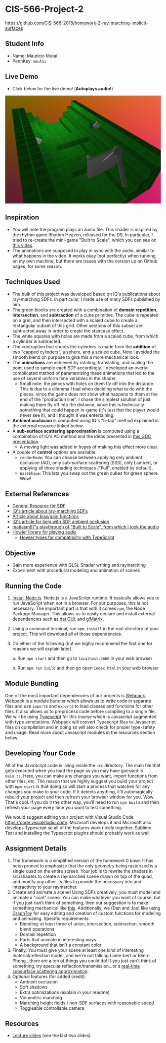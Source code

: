 # CIS-566-Project-2
https://github.com/CIS-566-2018/homework-2-ray-marching-implicit-surfaces

## Student Info

- Name: Mauricio Mutai
- PennKey: `mmutai`

## Live Demo

- Click below for the live demo! (**Autoplays audio!**)

[![](img/cover.png)](https://maukmu.github.io/homework-2-implicit-surfaces-MauKMu)

## Inspiration

- You will note the program plays an audio file. This shader is inspired by the rhythm game Rhythm Heaven, released for the DS. In particular, I tried to re-create the mini-game "Built to Scale", which you can see on [this video](https://www.youtube.com/watch?v=Fx2hJHWLoaI).
- The animations are supposed to play in sync with the audio, similar to what happens in the video. It works okay (not perfectly) when running on my own machine, but there are issues with the version up on Github pages, for some reason.

## Techniques Used

- The bulk of this project was developed based on IQ's publications about ray-marching SDFs. In particular, I made use of many SDFs published by him.
- The green blocks are created with a combination of **domain repetition**, **intersection**, and **subtraction** of a cube primitive. The cube is repeated on a grid, and then intersected with a scaled cube to create a rectangular subset of this grid. Other sections of this subset are subtracted away in order to create the staircase effect.
- The white squares with holes are made from a scaled cube, from which a cylinder is subtracted.
- The contraption that shoots the cylinders is made from the **addition** of two "capped cylinders", a sphere, and a scaled cube. Note I avoided the smooth blend on purpose to give this a more mechanical look.
- The **animations** are achieved by rotating, translating, and scaling the point used to sample each SDF accordingly. I developed an overly-complicated method of parametrizing these animations that led to the use of several uniform time variables in the shader.
    - Small note: the pieces with holes on them fly off into the distance. This is due to a dilemma I had when deciding what to do with the pieces, since the game does not show what happens to them at the end of the "production line". I chose the simplest solution of just making them fly off into the distance, since this is technically something that could happen in-game (it's just that the player would never see it), and I thought it was entertaining.
- **Ambient occlusion** is computed using IQ's "5-tap" method explained in the external resource linked below.
- A **sub-surface scattering approximation** is computed using a combination of IQ's AO method and the ideas presented in [this GDC presentation](https://colinbarrebrisebois.com/2011/03/07/gdc-2011-approximating-translucency-for-a-fast-cheap-and-convincing-subsurface-scattering-look/).
  - A moving light was added in hopes of making this effect more clear.
- A couple of **control** options are available:
  - `renderMode`: You can choose between applying only ambient occlusion (AO), only sub-surface scattering (SSS), only Lambert, or applying all three shading techniques ("Full", enabled by default).
  - `baseShape`: This lets you swap out the green cubes for green sphere. Wow!

## External References

- [General Resource for SDF](http://jamie-wong.com/2016/07/15/ray-marching-signed-distance-functions/#surface-normals-and-lighting)
- [IQ's article about ray-marching SDFs](http://iquilezles.org/www/articles/distfunctions/distfunctions.htm)
- [Article about bias/gain functions](http://demofox.org/biasgain.html)
- [IQ's article for help with SDF ambient occlusion](http://www.iquilezles.org/www/material/nvscene2008/rwwtt.pdf)
- [matiasm97's playthrough of "Built to Scale", from which I took the audio](https://www.youtube.com/watch?v=Fx2hJHWLoaI)
- [Howler library for playing audio](https://howlerjs.com/)
  - [Howler types for compatibility with TypeScript](https://www.npmjs.com/package/@types/howler)

## Objective
- Gain more experience with GLSL Shader writing and raymarching
- Experiment with procedural modeling and animation of scenes

## Running the Code

1. [Install Node.js](https://nodejs.org/en/download/). Node.js is a JavaScript runtime. It basically allows you to run JavaScript when not in a browser. For our purposes, this is not necessary. The important part is that with it comes `npm`, the Node Package Manager. This allows us to easily declare and install external dependencies such as [dat.GUI](https://workshop.chromeexperiments.com/examples/gui/#1--Basic-Usage), and [glMatrix](http://glmatrix.net/).

2. Using a command terminal, run `npm install` in the root directory of your project. This will download all of those dependencies.

3. Do either of the following (but we highly recommend the first one for reasons we will explain later).

    a. Run `npm start` and then go to `localhost:5660` in your web browser

    b. Run `npm run build` and then go open `index.html` in your web browser

## Module Bundling
One of the most important dependencies of our projects is [Webpack](https://webpack.js.org/concepts/). Webpack is a module bundler which allows us to write code in separate files and use `import`s and `export`s to load classes and functions for other files. It also allows us to preprocess code before compiling to a single file. We will be using [Typescript](https://www.typescriptlang.org/docs/home.html) for this course which is Javascript augmented with type annotations. Webpack will convert Typescript files to Javascript files on compilation and in doing so will also check for proper type-safety and usage. Read more about Javascript modules in the resources section below.

## Developing Your Code
All of the JavaScript code is living inside the `src` directory. The main file that gets executed when you load the page as you may have guessed is `main.ts`. Here, you can make any changes you want, import functions from other files, etc. The reason that we highly suggest you build your project with `npm start` is that doing so will start a process that watches for any changes you make to your code. If it detects anything, it'll automagically rebuild your project and then refresh your browser window for you. Wow. That's cool. If you do it the other way, you'll need to run `npm build` and then refresh your page every time you want to test something.

We would suggest editing your project with Visual Studio Code https://code.visualstudio.com/. Microsoft develops it and Microsoft also develops Typescript so all of the features work nicely together. Sublime Text and installing the Typescript plugins should probably work as well.

## Assignment Details

1. The framework is a simplified version of the homework 0 base. It has been pruned to emphasize that the only geometry being rasterized is a single quad on the entire screen. Your job is to rewrite the shaders in src/shaders to create a raymarched scene drawn on top of the quad, and modify any other .ts files to provide the necessary info and interactivity to your raymarcher.
2. Create and animate a scene! Using SDFs creatively, you must model and animate a "cool" scene. You can make whatever you want of course, but if you just can't think of something, then our suggestion is to make something mechanical like [this](https://www.shadertoy.com/view/XlfGzH). Additionally, we (Dan and Joe) like using [GraphToy](http://www.iquilezles.org/apps/graphtoy/) for easy editing and creation of custom functions for modeling and animating. Specific requirements:
    * Blending: at least three of union, intersection, subtraction, smooth blend operations
    * Domain repetition
    * Parts that animate in interesting ways
    * A background that isn't a constant color
3. Finally: You must give your scene at least one kind of interesting material/reflection model, and we're not talking Lame-bert or Blinn-Phong...there are a ton of things you could do! If you just can't think of something, try specular reflection/transmission...or a [real-time subsurface scattering approximation](https://colinbarrebrisebois.com/2011/03/07/gdc-2011-approximating-translucency-for-a-fast-cheap-and-convincing-subsurface-scattering-look/).
4. Optional features (for added credit):
    * Ambient occlusion
    * Soft shadows
    * Extra optimizations (explain in your readme)
    * Volumetric marching
    * Marching height fields / non-SDF surfaces with reasonable speed
    * Toggleable controllable camera

## Resources
- [Lecture slides](https://docs.google.com/presentation/d/1W5KWvkT1tscRG8x5tSfKXBRx9EGTZ-jVsOhIlfhJQLQ/edit?usp=sharing) (see the last two slides)
